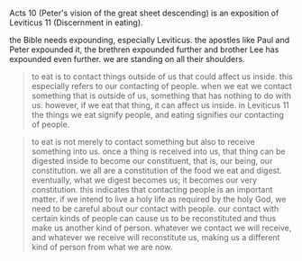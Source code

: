 Acts 10 (Peter's vision of the great sheet descending) is an exposition of
Leviticus 11 (Discernment in eating).

the Bible needs expounding, especially
Leviticus. the apostles like Paul and Peter expounded it, the brethren expounded
further and brother Lee has expounded even further. we are standing on all their
shoulders.

> to eat is to contact things outside of us that could affect us inside. this especially refers to our contacting of people. when we eat we contact something that is outside of us, something that has nothing to do with us. however, if we eat that thing, it can affect us inside. in Leviticus 11 the things we eat signify people, and eating signifies our contacting of people.


> to eat is not merely to contact something but also to receive something into us. once a thing is received into us, that thing can be digested inside to become our constituent, that is, our being, our constitution. we all are a constitution of the food we eat and digest. eventually, what we digest becomes us; it becomes our very constitution. this indicates that contacting people is an important matter. if we intend to live a holy life as required by the holy God, we need to be careful about our contact with people. our contact with certain kinds of people can cause us to be reconstituted and thus make us another kind of person. whatever we contact we will receive, and whatever we receive will reconstitute us, making us a different kind of person from what we are now.

